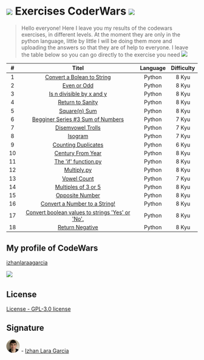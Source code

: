 # <img src="https://cdn3.emoji.gg/emojis/6240-developer.png" width="42"/> Exercises CoderWars <img src="https://cdn3.emoji.gg/emojis/6240-developer.png" width="42"/>

> Hello everyone!
> Here I leave you my results of the codewars exercises, in different levels.
> At the moment they are only in the python language, little by little I will be doing them more and uploading the answers so that they are of help to everyone. 
> I leave the table below so you can go directly to the exercise you need <img src="https://cdn3.emoji.gg/emojis/6967-kuromiarrowdown.png" width="20"/>


| # | Titel | Language | Difficulty |
| :--------------: | :---------: | :----------: | :----------: |
| 1 | [Convert a Bolean to String](https://github.com/izhanlaraagarcia/scripts-codewars/blob/main/codewars/KATAS%20Python/8%20Kyu/Convert%20a%20Boolean%20to%20String.py) | Python | 8 Kyu
| 2 | [Even or Odd](https://github.com/izhanlaraagarcia/Codewars/blob/main/codewars/KATAS%20Python/8%20Kyu/Even%20or%20Odd.py) | Python | 8 Kyu
| 3 | [Is n divisible by x and y](https://github.com/izhanlaraagarcia/Codewars/blob/main/codewars/KATAS%20Python/8%20Kyu/Is%20n%20divisible%20by%20x%20and%20y.py) | Python | 8 Kyu
| 4 | [Return to Sanity](https://github.com/izhanlaraagarcia/Codewars/blob/main/codewars/KATAS%20Python/8%20Kyu/Return%20to%20Sanity.py) | Python | 8 Kyu
| 5 | [Square(n) Sum](https://github.com/izhanlaraagarcia/Codewars/blob/main/codewars/KATAS%20Python/8%20Kyu/Square(n)%20Sum.py) | Python | 8 Kyu
| 6 | [Begginer Series #3 Sum of Numbers](https://github.com/izhanlaraagarcia/Codewars/blob/main/codewars/KATAS%20Python/7%20Kyu/Begginer%20Series%20%233%20Sum%20of%20Numbers.py) | Python | 7 Kyu
| 7 | [Disemvowel Trolls](https://github.com/izhanlaraagarcia/Codewars/blob/main/codewars/KATAS%20Python/7%20Kyu/Disemvowel%20Trolls.py) | Python | 7 Kyu
| 8 | [Isogram](https://github.com/izhanlaraagarcia/Codewars/blob/main/codewars/KATAS%20Python/7%20Kyu/Isogram.py) | Python | 7  Kyu
| 9 | [Counting Duplicates](https://github.com/izhanlaraagarcia/Codewars/blob/main/codewars/KATAS%20Python/6%20Kyu/Counting%20Duplicates.py) | Python | 6 Kyu
| 10 | [Century From Year](https://github.com/izhanlaraagarcia/Codewars/blob/main/codewars/KATAS%20Python/8%20Kyu/Century%20From%20Year.py) | Python | 8 Kyu
| 11 | [The 'if' function.py](https://github.com/izhanlaraagarcia/Codewars/blob/main/codewars/KATAS%20Python/8%20Kyu/The%20'if'%20function.py) | Python | 8 Kyu
| 12 | [Multiply.py](https://github.com/izhanlaraagarcia/Codewars/blob/main/codewars/KATAS%20Python/8%20Kyu/Multiply.py) | Python | 8 Kyu
| 13 | [Vowel Count](https://github.com/izhanlaraagarcia/Codewars/blob/main/codewars/KATAS%20Python/7%20Kyu/Vowel%20Count.py) | Python | 7 Kyu
| 14 | [Multiples of 3 or 5](https://github.com/izhanlaraagarcia/Codewars/blob/main/codewars/KATAS%20Python/6%20Kyu/Multiples%20of%203%20or%205.py) | Python | 8 Kyu
| 15 | [Opposite Number](https://github.com/izhanlaraagarcia/Codewars/blob/main/codewars/KATAS%20Python/8%20Kyu/Opposite%20number.py) | Python | 8 Kyu
| 16 | [Convert a Number to a String!](https://github.com/izhanlaraagarcia/Codewars/blob/main/codewars/KATAS%20Python/8%20Kyu/Convert%20a%20Number%20to%20a%20String!.py) | Python | 8 Kyu
| 17 | [Convert boolean values to strings 'Yes' or 'No'.](https://github.com/izhanlaraagarcia/Codewars/blob/main/codewars/KATAS%20Python/8%20Kyu/Convert%20boolean%20values%20to%20strings%20'Yes'%20or%20'No'.py) | Python | 8 Kyu
| 18 | [Return Negative](https://github.com/izhanlaraagarcia/Codewars/blob/main/codewars/KATAS%20Python/8%20Kyu/Return%20Negative.py) | Python | 8 Kyu

## My profile of CodeWars


[izhanlaraagarcia](https://www.codewars.com/users/izhanlaraagarcia)

![](https://www.codewars.com/users/izhanlaraagarcia/badges/small)


## License

<a href="https://github.com/izhanlaraagarcia/Codewars/blob/main/LICENSE">License - GPL-3.0 license</a>

## Signature

<img src="https://github.com/izhanlaraagarcia/izhanlaraagarcia/blob/main/IMG/72951122-modified.png?raw=true" width="35"/> - [Izhan Lara Garcia](https://github.com/izhanlaraagarcia)
